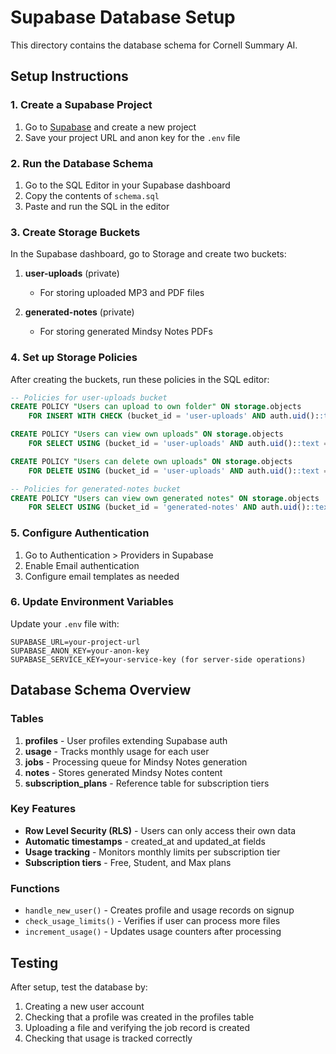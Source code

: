 # Supabase Database Setup

This directory contains the database schema for Cornell Summary AI.

## Setup Instructions

### 1. Create a Supabase Project

1. Go to [Supabase](https://supabase.com) and create a new project
2. Save your project URL and anon key for the `.env` file

### 2. Run the Database Schema

1. Go to the SQL Editor in your Supabase dashboard
2. Copy the contents of `schema.sql`
3. Paste and run the SQL in the editor

### 3. Create Storage Buckets

In the Supabase dashboard, go to Storage and create two buckets:

1. **user-uploads** (private)
   - For storing uploaded MP3 and PDF files
   
2. **generated-notes** (private)
   - For storing generated Mindsy Notes PDFs

### 4. Set up Storage Policies

After creating the buckets, run these policies in the SQL editor:

```sql
-- Policies for user-uploads bucket
CREATE POLICY "Users can upload to own folder" ON storage.objects
    FOR INSERT WITH CHECK (bucket_id = 'user-uploads' AND auth.uid()::text = (storage.foldername(name))[1]);

CREATE POLICY "Users can view own uploads" ON storage.objects
    FOR SELECT USING (bucket_id = 'user-uploads' AND auth.uid()::text = (storage.foldername(name))[1]);

CREATE POLICY "Users can delete own uploads" ON storage.objects
    FOR DELETE USING (bucket_id = 'user-uploads' AND auth.uid()::text = (storage.foldername(name))[1]);

-- Policies for generated-notes bucket
CREATE POLICY "Users can view own generated notes" ON storage.objects
    FOR SELECT USING (bucket_id = 'generated-notes' AND auth.uid()::text = (storage.foldername(name))[1]);
```

### 5. Configure Authentication

1. Go to Authentication > Providers in Supabase
2. Enable Email authentication
3. Configure email templates as needed

### 6. Update Environment Variables

Update your `.env` file with:

```
SUPABASE_URL=your-project-url
SUPABASE_ANON_KEY=your-anon-key
SUPABASE_SERVICE_KEY=your-service-key (for server-side operations)
```

## Database Schema Overview

### Tables

1. **profiles** - User profiles extending Supabase auth
2. **usage** - Tracks monthly usage for each user
3. **jobs** - Processing queue for Mindsy Notes generation
4. **notes** - Stores generated Mindsy Notes content
5. **subscription_plans** - Reference table for subscription tiers

### Key Features

- **Row Level Security (RLS)** - Users can only access their own data
- **Automatic timestamps** - created_at and updated_at fields
- **Usage tracking** - Monitors monthly limits per subscription tier
- **Subscription tiers** - Free, Student, and Max plans

### Functions

- `handle_new_user()` - Creates profile and usage records on signup
- `check_usage_limits()` - Verifies if user can process more files
- `increment_usage()` - Updates usage counters after processing

## Testing

After setup, test the database by:

1. Creating a new user account
2. Checking that a profile was created in the profiles table
3. Uploading a file and verifying the job record is created
4. Checking that usage is tracked correctly 